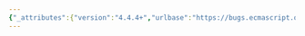 ```yaml
---
{"_attributes":{"version":"4.4.4+","urlbase":"https://bugs.ecmascript.org/","maintainer":"dherman@mozilla.com"},"bug":{"bug_id":4114,"creation_ts":"2015-03-05 09:46:00 -0800","short_desc":"9.2.11: \"(Space)\"","delta_ts":"2015-03-17 16:57:05 -0700","product":"Draft for 6th Edition","component":"editorial issue","version":"Rev 35: March 4, 2015 Release Candidate 2","rep_platform":"All","op_sys":"All","bug_status":"RESOLVED","resolution":"FIXED","priority":"Normal","bug_severity":"minor","everconfirmed":true,"reporter":{"uid":"jmdyck","name":"Michael Dyck"},"assigned_to":{"uid":"allen","name":"Allen Wirfs-Brock"},"long_desc":[{"commentid":13571,"comment_count":0,"who":{"uid":"jmdyck","name":"Michael Dyck"},"bug_when":"2015-03-05 09:46:07 -0800","thetext":"In 9.2.11 \"SetFunctionName (F, name, prefix)\",\nstep 5.a says:\n    Let name be the concatenation of prefix, code unit 0x0020 (Space),\n    and name.\n\ns|Space|SPACE|\n\n(leftover from Bug 4027)"},{"commentid":13573,"comment_count":1,"who":{"uid":"allen","name":"Allen Wirfs-Brock"},"bug_when":"2015-03-05 09:54:42 -0800","thetext":"fixed in rev36 editor's draft"},{"commentid":13819,"comment_count":2,"who":{"uid":"allen","name":"Allen Wirfs-Brock"},"bug_when":"2015-03-17 16:57:05 -0700","thetext":"in rev36"}]}}
---
```

